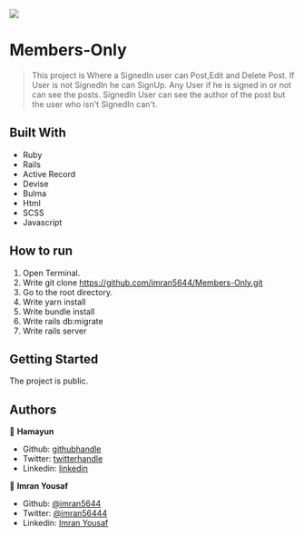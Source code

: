 ![](https://img.shields.io/badge/Microverse-blueviolet)

# Members-Only

> This project is Where a SignedIn user can Post,Edit and Delete Post. If User is not SignedIn he can SignUp. Any User if he is signed in or not can see the posts. SignedIn User can see the author of the post but the user who isn't SignedIn can't.

## Built With

- Ruby
- Rails
- Active Record
- Devise
- Bulma
- Html
- SCSS
- Javascript

## How to run

1. Open Terminal.
2. Write git clone https://github.com/imran5644/Members-Only.git
3. Go to the root directory.
4. Write yarn install
5. Write bundle install
6. Write rails db:migrate
6. Write rails server

## Getting Started

The project is public.

## Authors

👤 **Hamayun**

- Github: [githubhandle](https://github.com/hamayun-cpu)
- Twitter: [twitterhandle](https://twitter.com/hamayun_waheed?s=09&fbclid=IwAR0rfO9cMDDeCX8LfXf4cCNQDrL4LpJ02Q2csWhcT-VtMQ0Cy9EgTB4Wq8E)
- Linkedin: [linkedin](https://www.linkedin.com/in/hamayun-waheed/)


👤 **Imran Yousaf** 

- Github: [@imran5644](https://github.com/imran5644)
- Twitter: [@imran56444](https://twitter.com/imran56444)
- Linkedin: [Imran Yousaf](https://www.linkedin.com/in/imran-yousaf5644/)
